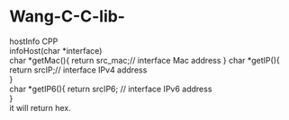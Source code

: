 # Wang-C-C-lib-
hostInfo CPP    
infoHost(char *interface)	
char *getMac(){	
			return src_mac;// interface Mac address	
}
char *getIP(){
			return srcIP;// interface IPv4 address	
}	
char *getIP6(){	
			return srcIP6; // interface IPv6 address	
}	
it will return hex.	

